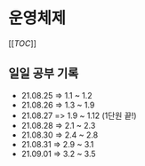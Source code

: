 # 운영체제

[[_TOC_]]

## 일일 공부 기록

- 21.08.25 => 1.1 ~ 1.2
- 21.08.26 => 1.3 ~ 1.9
- 21.08.27 => 1.9 ~ 1.12 (1단원 끝!)
- 21.08.28 => 2.1 ~ 2.3
- 21.08.30 => 2.4 ~ 2.8
- 21.08.31 => 2.9 ~ 3.1
- 21.09.01 => 3.2 ~ 3.5
